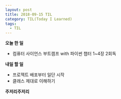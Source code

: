 ```yaml
---
layout: post
title: 2018-09-15 TIL
category: TIL(Today I Learned)
tags:
  - TIL
---
```




**오늘 한 일**

- 컴퓨터 사이언스 부트캠프 with 파이썬 챕터 1~4장 2회독



**내일 할 일**

- 프로젝트 배포부터 일단 시작
- 클래스 제대로 이해하기



**주저리주저리**



